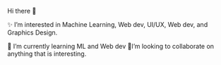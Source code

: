  Hi there 👋 
 
   ✨️ I’m interested in Machine Learning, Web dev, UI/UX, Web dev, and Graphics Design.
   
   🌱 I’m currently learning ML and Web dev
   🤝I’m looking to collaborate on anything that is interesting.


<!---
fikertt09/fikertt09 is a ✨ special ✨ repository because its `README.md` (this file) appears on your GitHub profile.
You can click the Preview link to take a look at your changes.
--->
